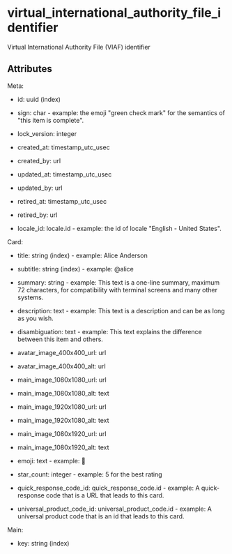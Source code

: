 # virtual_international_authority_file_identifier


Virtual International Authority File (VIAF) identifier


## Attributes

Meta:

  * id: uuid (index)

  * sign: char - example: the emoji "green check mark" for the semantics of "this item is complete".

  * lock_version: integer

  * created_at: timestamp_utc_usec

  * created_by: url

  * updated_at: timestamp_utc_usec

  * updated_by: url

  * retired_at: timestamp_utc_usec

  * retired_by: url

  * locale_id: locale.id - example: the id of locale "English - United States".

Card:

  * title: string (index) - example: Alice Anderson

  * subtitle: string (index) - example: @alice

  * summary: string - example: This text is a one-line summary, maximum 72 characters, for compatibility with terminal screens and many other systems.

  * description: text - example: This text is a description and can be as long as you wish.

  * disambiguation: text - example: This text explains the difference between this item and others.

  * avatar_image_400x400_url: url

  * avatar_image_400x400_alt: url

  * main_image_1080x1080_url: url

  * main_image_1080x1080_alt: text

  * main_image_1920x1080_url: url

  * main_image_1920x1080_alt: text

  * main_image_1080x1920_url: url

  * main_image_1080x1920_alt: text

  * emoji: text - example: 🚀

  * star_count: integer - example: 5 for the best rating

  * quick_response_code_id: quick_response_code.id - example: A quick-response code that is a URL that leads to this card.

  * universal_product_code_id: universal_product_code.id - example: A universal product code that is an id that leads to this card.

Main:

  * key: string (index)

